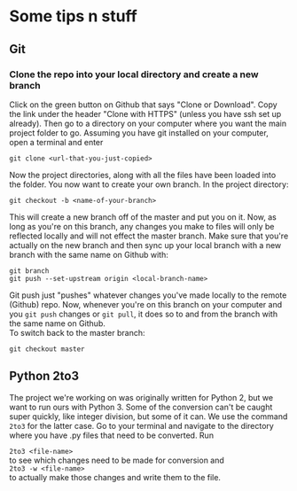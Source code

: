 # Some tips n stuff

## Git  
### Clone the repo into your local directory and create a new branch
Click on the green button on Github that says "Clone or Download". Copy the link under the header "Clone with HTTPS" (unless you have ssh set up already). Then go to a directory on your computer where you want the main project folder to go. Assuming you have git installed on your computer, open a terminal and enter  

`git clone <url-that-you-just-copied>`  

Now the project directories, along with all the files have been loaded into the folder. You now want to create your own branch. In the project directory:  

`git checkout -b <name-of-your-branch>`  

This will create a new branch off of the master and put you on it. Now, as long as you're on this branch, any changes you make to files will only be reflected locally and will not effect the master branch. Make sure that you're actually on the new branch and then sync up your local branch with a new branch with the same name on Github with:  

`git branch`  
`git push --set-upstream origin <local-branch-name>`  

Git push just "pushes" whatever changes you've made locally to the remote (Github) repo. Now, whenever you're on this branch on your computer and you `git push` changes or `git pull`, it does so to and from the branch with the same name on Github.  
To switch back to the master branch:  

`git checkout master`  

## Python 2to3

The project we're working on was originally written for Python 2, but we want to run ours with Python 3. Some of the conversion can't be caught super quickly, like integer division, but some of it can. We use the command `2to3` for the latter case. Go to your terminal and navigate to the directory where you have .py files that need to be converted. Run  

`2to3 <file-name>`  
to see which changes need to be made for conversion and  
`2to3 -w <file-name>`  
to actually make those changes and write them to the file.
